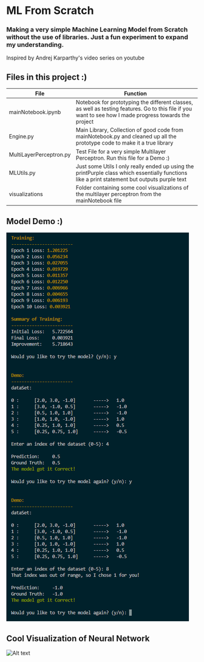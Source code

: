 # ML From Scratch
<h3>
Making a very simple Machine Learning Model from Scratch without the use of libraries. Just a fun experiment to expand my understanding.
</h3>
<p>Inspired by Andrej Karparthy's video series on youtube</p>
<h2>
  Files in this project :)
</h2>

|File                       |   Function                                                                                                                                                |
----------------------------|---------------------------------------------------------------------------------------------------------------------------------------------------------- |
|mainNotebook.ipynb         |   Notebook for prototyping the different classes, as well as testing features. Go to this file if you want to see how I made progress towards the project |
Engine.py                   |   Main Library, Collection of good code from mainNotebook.py and cleaned up all the prototype code to make it a true library                              |
MultiLayerPerceptron.py     |   Test File for a very simple Multilayer Perceptron. Run this file for a Demo :)                                                                          |
MLUtils.py                  |   Just some Utils I only really ended up using the printPurple class which essentially functions like a print statement but outputs purple text           |
visualizations              |   Folder containing some cool visualizations of the multilayer perceptron from the mainNotebook file                                                      |

## Model Demo :)
![Alt text](visualizations/image.png)

## Cool Visualization of Neural Network

![Alt text](visualizations/goodLookingGraph-1.png)

<!-- <p align="center">
  <img src="https://github.com/Mondkurry/ML-from-scratch/assets/30964417/516a3419-5fde-4365-b13c-c5f8eb44aed6" alt="Monkey coding" width="30%" height="auto"><br>
  inspired by Andrej Karpathy's video series on youtube.
</p> -->
